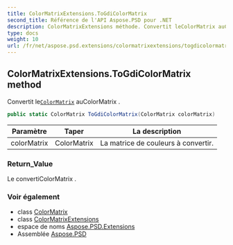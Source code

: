 ```yaml
---
title: ColorMatrixExtensions.ToGdiColorMatrix
second_title: Référence de l'API Aspose.PSD pour .NET
description: ColorMatrixExtensions méthode. Convertit leColorMatrix auColorMatrix .
type: docs
weight: 10
url: /fr/net/aspose.psd.extensions/colormatrixextensions/togdicolormatrix/
---
```

## ColorMatrixExtensions.ToGdiColorMatrix method

Convertit le[`ColorMatrix`](../../../aspose.psd/colormatrix/) auColorMatrix .

```csharp
public static ColorMatrix ToGdiColorMatrix(ColorMatrix colorMatrix)
```

| Paramètre | Taper | La description |
| --- | --- | --- |
| colorMatrix | ColorMatrix | La matrice de couleurs à convertir. |

### Return_Value

Le convertiColorMatrix .

### Voir également

* class [ColorMatrix](../../../aspose.psd/colormatrix/)
* class [ColorMatrixExtensions](../)
* espace de noms [Aspose.PSD.Extensions](../../colormatrixextensions/)
* Assemblée [Aspose.PSD](../../../)


